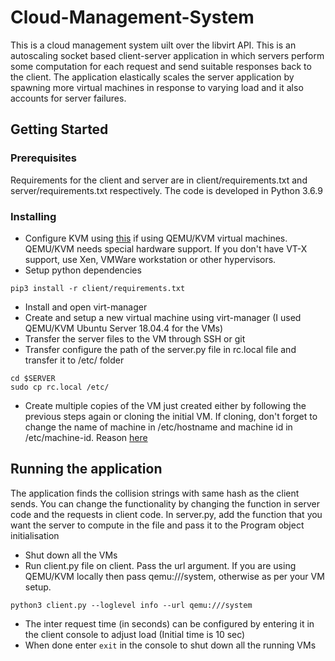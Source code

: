 # Cloud-Management-System
This is a cloud management system uilt over the libvirt API. This is an autoscaling socket based client-server application in which servers perform some computation for each request and send suitable responses back to the client. 
The application elastically scales the server application by spawning more virtual machines in response to varying load and it also accounts for server failures.
## Getting Started



### Prerequisites

Requirements for the client and server are in client/requirements.txt and server/requirements.txt respectively. The code is developed in Python 3.6.9


### Installing


- Configure KVM using [this](https://www.linuxtechi.com/install-configure-kvm-ubuntu-18-04-server/) if using QEMU/KVM virtual machines. QEMU/KVM needs special hardware support. If you don't have VT-X support, use Xen, VMWare workstation or other hypervisors.
- Setup python dependencies
```
pip3 install -r client/requirements.txt 
```
- Install and open virt-manager
- Create and setup a new virtual machine using virt-manager (I used QEMU/KVM Ubuntu Server 18.04.4 for the VMs)
- Transfer the server files to the VM through SSH or git
- Transfer configure the path of the server.py file in rc.local file and transfer it to /etc/ folder 

```
cd $SERVER
sudo cp rc.local /etc/
```

- Create multiple copies of the VM just created either by following the previous steps again or cloning the initial VM. If cloning, don't forget to change the name of machine in /etc/hostname and machine id in /etc/machine-id. Reason [here](https://jaylacroix.com/fixing-ubuntu-18-04-virtual-machines-that-fight-over-the-same-ip-address/)


## Running the application

The application finds the collision strings with same hash as the client sends. You can change the functionality by changing the function in server code and the requests in client code. In server.py, add the function that you want the server to compute in the file and pass it to the Program object initialisation 

- Shut down all the VMs
- Run client.py file on client. Pass the url argument. If you are using QEMU/KVM locally then pass qemu:///system, otherwise as per your VM setup.

```
python3 client.py --loglevel info --url qemu:///system
```
- The inter request time (in seconds) can be configured by entering it in the client console to adjust load (Initial time is 10 sec)
- When done enter ```exit``` in the console to shut down all the running VMs
